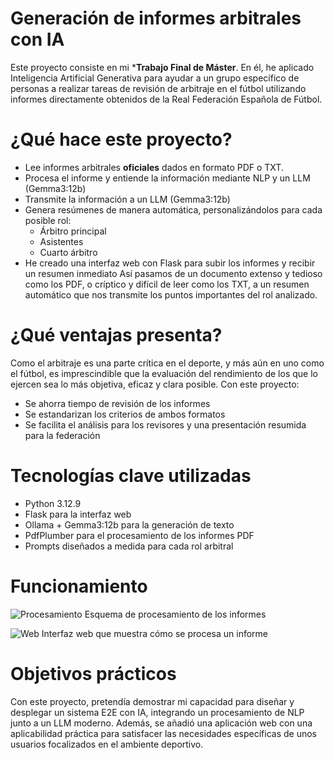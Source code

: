 # Generación de informes arbitrales con IA

Este proyecto consiste en mi ***Trabajo Final de Máster**. En él, he aplicado Inteligencia Artificial Generativa para ayudar a un grupo específico de personas a realizar tareas de revisión de arbitraje en el fútbol utilizando informes directamente obtenidos de la Real Federación Española de Fútbol.

# ¿Qué hace este proyecto?

- Lee informes arbitrales **oficiales** dados en formato PDF o TXT.
- Procesa el informe y entiende la información mediante NLP y un LLM (Gemma3:12b)
- Transmite la información a un LLM (Gemma3:12b)
- Genera resúmenes de manera automática, personalizándolos para cada posible rol:
    - Árbitro principal
    - Asistentes
    - Cuarto árbitro
- He creado una interfaz web con Flask para subir los informes y recibir un resumen inmediato
Así pasamos de un documento extenso y tedioso como los PDF, o críptico y difícil de leer como los TXT, a un resumen automático que nos transmite los puntos importantes del rol analizado.

# ¿Qué ventajas presenta?

Como el arbitraje es una parte crítica en el deporte, y más aún en uno como el fútbol, es imprescindible que la evaluación del rendimiento de los que lo ejercen sea lo más objetiva, eficaz y clara posible.
Con este proyecto:
- Se ahorra tiempo de revisión de los informes
- Se estandarizan los criterios de ambos formatos
- Se facilita el análisis para los revisores y una presentación resumida para la federación

# Tecnologías clave utilizadas

- Python 3.12.9
- Flask para la interfaz web
- Ollama + Gemma3:12b para la generación de texto
- PdfPlumber para el procesamiento de los informes PDF
- Prompts diseñados a medida para cada rol arbitral

# Funcionamiento

![Procesamiento]([https://imgur.com/a/LH18hjY](https://github.com/user-attachments/assets/7ae17f5e-5825-4d38-acce-fb2bc1306cf0))
Esquema de procesamiento de los informes

![Web](https://github.com/user-attachments/assets/8e5e53c8-743a-49cd-beb0-4f88f4824633)
Interfaz web que muestra cómo se procesa un informe

# Objetivos prácticos

Con este proyecto, pretendía demostrar mi capacidad para diseñar y desplegar un sistema E2E con IA, integrando un procesamiento de NLP junto a un LLM moderno. Además, se añadió una aplicación web con una aplicabilidad práctica para satisfacer las necesidades específicas de unos usuarios focalizados en el ambiente deportivo.
